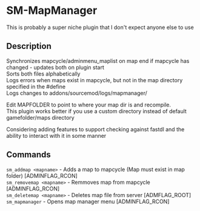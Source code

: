 # SM-MapManager 
This is probably a super niche plugin that I don't expect anyone else to use  

## Description
Synchronizes mapcycle/adminmenu_maplist on map end if mapcycle has changed - updates both on plugin start  
Sorts both files alphabetically  
Logs errors when maps exist in mapcycle, but not in the map directory specified in the #define  
Logs changes to addons/sourcemod/logs/mapmanager/

Edit MAPFOLDER to point to where your map dir is and recompile.  
This plugin works better if you use a custom directory instead of default gamefolder/maps directory  

Considering adding features to support checking against fastdl and the ability to interact with it in some manner  

## Commands  
`sm_addmap <mapname>` - Adds a map to mapcycle (Map must exist in map folder) \[ADMINFLAG_RCON]  
`sm_removemap <mapname>` - Remmoves map from mapcycle \[ADMINFLAG_RCON]  
`sm_deletemap <mapname>` - Deletes map file from server \[ADMFLAG_ROOT]  
`sm_mapmanager` - Opens map manager menu \[ADMINFLAG_RCON]  
